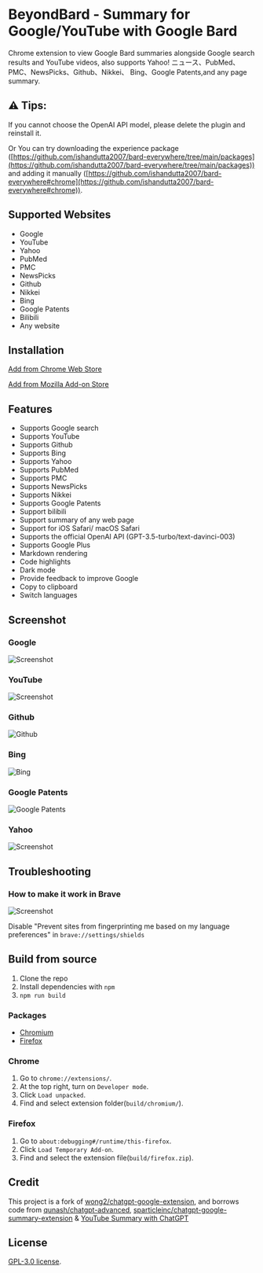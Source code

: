 # BeyondBard - Summary for Google/YouTube with Google Bard

Chrome extension to view Google Bard summaries alongside Google search results and YouTube videos, also supports Yahoo! ニュース、PubMed、PMC、NewsPicks、Github、Nikkei、 Bing、Google Patents,and any page summary.

## ⚠️ Tips:

If you cannot choose the OpenAI API model, please delete the plugin and reinstall it.

Or You can try downloading the experience package ([https://github.com/ishandutta2007/bard-everywhere/tree/main/packages](https://github.com/ishandutta2007/bard-everywhere/tree/main/packages)) and adding it manually ([https://github.com/ishandutta2007/bard-everywhere#chrome](https://github.com/ishandutta2007/bard-everywhere#chrome)).

## Supported Websites

- Google
- YouTube
- Yahoo
- PubMed
- PMC
- NewsPicks
- Github
- Nikkei
- Bing
- Google Patents
- Bilibili
- Any website

## Installation

[Add from Chrome Web Store](https://chrome.google.com/webstore/detail/summary-for-google-with-c/ceknbkmhppjloheidfdpmaijdcgofoif)

[Add from Mozilla Add-on Store](https://addons.mozilla.org/zh-CN/firefox/addon/glarity/)

## Features

- Supports Google search
- Supports YouTube
- Supports Github
- Supports Bing
- Supports Yahoo
- Supports PubMed
- Supports PMC
- Supports NewsPicks
- Supports Nikkei
- Supports Google Patents
- Support bilibili
- Support summary of any web page
- Support for iOS Safari/ macOS Safari
- Supports the official OpenAI API (GPT-3.5-turbo/text-davinci-003)
- Supports Google Plus
- Markdown rendering
- Code highlights
- Dark mode
- Provide feedback to improve Google
- Copy to clipboard
- Switch languages

## Screenshot

### Google

![Screenshot](screenshots/google.png?raw=true)

### YouTube

![Screenshot](screenshots/youtube.png?raw=true)

### Github

![Github](screenshots/github.png?raw=true)

### Bing

![Bing](screenshots/bing.png)

### Google Patents

![Google Patents](screenshots/google_patents.png)

### Yahoo

![Screenshot](screenshots/yahoo.png?raw=true)

## Troubleshooting

### How to make it work in Brave

![Screenshot](screenshots/brave.png?raw=true)

Disable "Prevent sites from fingerprinting me based on my language preferences" in `brave://settings/shields`

## Build from source

1. Clone the repo
2. Install dependencies with `npm`
3. `npm run build`

### Packages

- [Chromium](packages/BeyondBard-chromium.zip)
- [Firefox](packages/BeyondBard-firefox.zip)

### Chrome

1. Go to `chrome://extensions/`.
2. At the top right, turn on `Developer mode`.
3. Click `Load unpacked`.
4. Find and select extension folder(`build/chromium/`).

### Firefox

1. Go to `about:debugging#/runtime/this-firefox`.
2. Click `Load Temporary Add-on`.
3. Find and select the extension file(`build/firefox.zip`).

## Credit

This project is a fork of [wong2/chatgpt-google-extension](https://github.com/wong2/chatgpt-google-extension), and borrows code from [qunash/chatgpt-advanced](https://github.com/qunash/chatgpt-advanced), [sparticleinc/chatgpt-google-summary-extension](https://github.com/sparticleinc/chatgpt-google-summary-extension) & [YouTube Summary with ChatGPT](https://github.com/kazuki-sf/YouTube_Summary_with_ChatGPT)

## License

[GPL-3.0 license](LICENSE).
